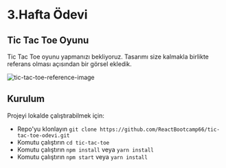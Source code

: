 # 3.Hafta Ödevi

## Tic Tac Toe Oyunu

Tic Tac Toe oyunu yapmanızı bekliyoruz. Tasarımı size kalmakla birlikte referans olması açısından bir görsel ekledik.

![tic-tac-toe-reference-image](images/tic-tac-toe-reference-image.jpg)

## Kurulum

Projeyi lokalde çalıştırabilmek için: 

* Repo'yu klonlayın `git clone https://github.com/ReactBootcamp66/tic-tac-toe-odevi.git`
* Komutu çalıştırın `cd tic-tac-toe`
* Komutu çalıştırın `npm install` veya `yarn install`
* Komutu çalıştırın `npm start` veya `yarn install` 